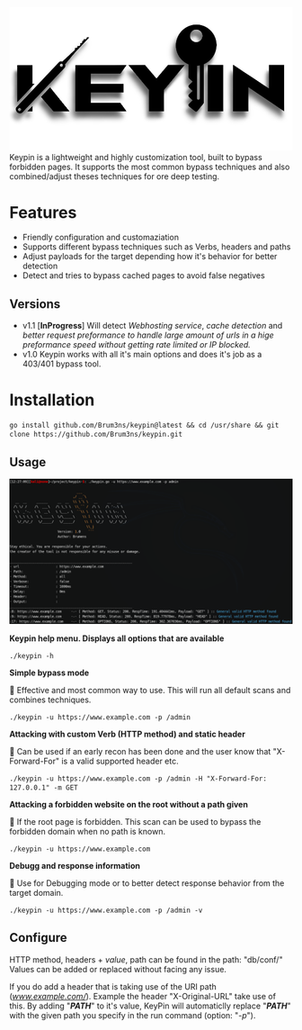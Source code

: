 ![GitHub Light](img/KeypinLogo.png)
Keypin is a lightweight and highly customization tool, built to bypass forbidden pages. It supports the most common bypass techniques and also combined/adjust theses techniques for ore deep testing. 


# Features
* Friendly configuration and customaziation
* Supports different bypass techniques such as Verbs, headers and paths
* Adjust payloads for the target depending how it's behavior for better detection
* Detect and tries to bypass cached pages to avoid false negatives

## Versions

- v1.1 [**InProgress**] Will detect *Webhosting service*, *cache detection* and *better request preformance to handle large amount of urls in a hige preformance speed without getting rate limited or IP blocked.* 
- v1.0 Keypin works with all it's main options and does it's job as a 403/401 bypass tool.

# Installation

```
go install github.com/Brum3ns/keypin@latest && cd /usr/share && git clone https://github.com/Brum3ns/keypin.git
```

## Usage
![GitHub Light](img/keypin.png)

**Keypin help menu. Displays all options that are available**
```
./keypin -h

```
**Simple bypass mode**

:key: Effective and most common way to use. This will run all default scans and combines techniques.
```
./keypin -u https://www.example.com -p /admin

```

**Attacking with custom Verb (HTTP method) and static header**

:key: Can be used if an early recon has been done and the user know that "X-Forward-For" is a valid supported header etc.
```
./keypin -u https://www.example.com -p /admin -H "X-Forward-For: 127.0.0.1" -m GET

```
**Attacking a forbidden website on the root without a path given**

:key: If the root page is forbidden. This scan can be used to bypass the forbidden domain when no path is known.
```
./keypin -u https://www.example.com
```

**Debugg and response information**

:key: Use for Debugging mode or to better detect response behavior from the target domain.
```
./keypin -u https://www.example.com -p /admin -v

```

## Configure
HTTP method, headers + *value*, path can be found in the path: "db/conf/"
Values can be added or replaced without facing any issue.

If you do add a header that is taking use of the URI path (*www.example.com/<here>*). Example the header "X-Original-URL" take use of this. By adding "*__PATH__*" to it's value, KeyPin will automaticlly replace "*__PATH__*" with the given path you specify in the run command (option: "*-p*").
